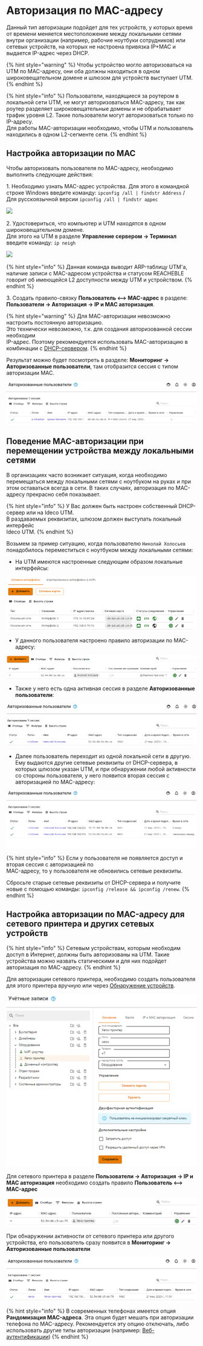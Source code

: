 # Авторизация по MAC-адресу

Данный тип авторизации подойдет для тех устройств, у которых время от времени меняется местоположение между локальными сетями внутри организации (например, рабочие ноутбуки сотрудников) или сетевых устройств, на которых не настроена привязка IP+MAC и выдается IP-адрес через DHCP.

{% hint style="warning" %}
Чтобы устройство могло авторизоваться на UTM по MAC-адресу, они оба должны находиться в одном широковещательном домене и шлюзом для устройств выступает UTM.
{% endhint %}

{% hint style="info" %}
Пользователи, находящиеся за роутером в локальной сети UTM, не могут авторизоваться MAC-адресу, так как роутер разделяет широковещательные домены и не обрабатывает трафик уровня L2. Такие пользователи могут авторизоваться только по IP-адресу. \
Для работы MAC-авторизации необходимо, чтобы UTM и пользователь находились в одном L2-сегменте сети.
{% endhint %}

## Настройка авторизации по MAC

Чтобы авторизовать пользователя по MAC-адресу, необходимо выполнить следующие действия:

1\. Необходимо узнать MAC-адрес устройства. Для этого в командной строке Windows введите команду: `ipconfig /all | findstr Address` /
Для русскоязычной версии `ipconfig /all | findstr адрес`

![](../../../../.gitbook/assets/show\_pc\_addresses.png)

2\. Удостовериться, что компьютер и UTM находятся в одном широковещательном домене.\
Для этого на UTM в разделе **Управление сервером -> Терминал** введите команду: `ip neigh`

![](../../../../.gitbook/assets/ip\_neigh\_show.png)

{% hint style="info" %}
Данная команда выводит ARP-таблицу UTM'а, наличие записи с MAC-адресом устройства и статусом REACHEBLE говорит об имеющейся L2 доступности между UTM и устройством.
{% endhint %}

3\. Создать правило-связку **Пользователь <--> MAC-адрес** в разделе:\
**Пользователи -> Авторизация -> IP и MAC авторизация**.

{% hint style="warning" %}
Для MAC-авторизации невозможно настроить постоянную авторизацию.\
Это технически невозможно, т.к. для создания авторизованной сессии необходим\
IP-адрес. Поэтому рекомендуется использовать MAC-авторизацию в комбинации с [DHCP-сервером](../../../services/dhcp.md).
{% endhint %}

Результат можно будет посмотреть в разделе: **Мониторинг -> Авторизованные пользователи**, там отобразится сессия с типом авторизации MAC.

![](../../../../.gitbook/assets/mac-authorization.png)

## Поведение MAC-авторизации при перемещении устройства между локальными сетями

В организациях часто возникает ситуация, когда необходимо перемещаться между локальными сетями с ноутбуком на руках и при этом оставаться всегда в сети. В таких случаях, авторизация по MAC-адресу прекрасно себя показывает.

{% hint style="info" %}
У Вас должен быть настроен собственный DHCP-сервер или на Ideco UTM.\
В раздаваемых реквизитах, шлюзом должен выступать локальный интерфейс\
Ideco UTM.
{% endhint %}

Возьмем за пример ситуацию, когда пользователю `Николай Холосьев` понадобилось переместиться с ноутбуком между локальными сетями:

* На UTM имеются настроенные следующим образом локальные интерфейсы:

![](../../../../.gitbook/assets/mac-authorization1.png)

* У данного пользователя настроено правило авторизации по MAC-адресу:

![](../../../../.gitbook/assets/mac-authorization2.png)

* Также у него есть одна активная сессия в разделе **Авторизованные пользователи**:

![](../../../../.gitbook/assets/mac-authorization3.png)

* Далее пользователь переходит из одной локальной сети в другую. Ему выдаются другие сетевые реквизиты от DHCP-сервера, в которых шлюзом указан UTM, и при обнаружении любой активности со стороны пользователя, у него появится вторая сессия с авторизацией по MAC-адресу:

![](../../../../.gitbook/assets/mac-authorization4.png)

{% hint style="info" %}
Если у пользователя не появляется доступ и вторая сессия с авторизацией по\
MAC-адресу, то у пользователя не обновились сетевые реквизиты.

Сбросьте старые сетевые реквизиты от DHCP-сервера и получите новые с помощью команды: `ipconfig /release && ipconfig /renew`.
{% endhint %}

## Настройка авторизации по MAC-адресу для сетевого принтера и других сетевых устройств

{% hint style="info" %}
Сетевым устройствам, которым необходим доступ в Интернет, должны быть авторизованы на UTM. Такие устройства можно назвать статическими и для них подойдет авторизация по MAC-адресу.
{% endhint %}

Для авторизации сетевого принтера, необходимо создать пользователя для этого принтера вручную или через [Обнаружение устройств](../../device-discovery.md).

![](../../../../.gitbook/assets/mac-authorization5.png)

Для сетевого принтера в разделе **Пользователи -> Авторизация -> IP и MAC авторизация** необходимо создать правило **Пользователь <--> MAC-адрес**

![](../../../../.gitbook/assets/mac-authorization6.png)

При обнаружении активности от сетевого принтера или другого устройства,
его пользователь сразу появится в **Мониторинг -> Авторизованные пользователи**

![](../../../../.gitbook/assets/mac-authorization7.png)

{% hint style="info" %}
В современных телефонах имеется опция **Рандомизация MAC-адреса**. Эта опция будет мешать при авторизации телефона по MAC-адресу. Рекомендуется эту опцию отключать, либо использовать другие типы авторизации (например: [Веб-аутентификации](../web-authorization.md))
{% endhint %}
